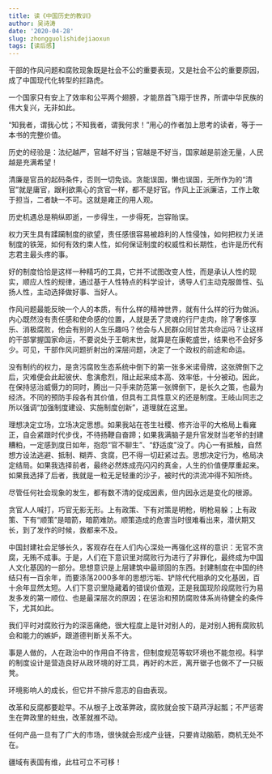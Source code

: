 ```yaml
---
title: 读《中国历史的教训》
author: 吴诗涛
date: '2020-04-28'
slug: zhongguolishidejiaoxun
tags: [读后感]
---
```


干部的作风问题和腐败现象既是社会不公的重要表现，又是社会不公的重要原因，成了中国现代化转型的拦路虎。

一个国家只有安上了效率和公平两个翅膀，才能昂首飞翔于世界，所谓中华民族的伟大复兴，无非如此。

“知我者，谓我心忧；不知我者，谓我何求！”用心的作者加上思考的读者，等于一本书的完整价值。

历史的经验是：法纪越严，官越不好当；官越是不好当，国家越是前途无量，人民越是充满希望！

清廉是官员的起码条件，否则一切免谈。贪能误国，懒也误国，无所作为的“清官”就是庸官，跟利欲熏心的贪官一样，都不是好官。作风上正派廉洁，工作上敢于担当，二者缺一不可。这就是雍正的用人观。

历史机遇总是稍纵即逝，一步得生，一步得死，岂容贻误。

权力天生具有蹂躏制度的欲望，责任感很容易被趋利的人性侵蚀，如何把权力关进制度的铁笼，如何有效约束人性，如何保证制度的权威性和长期性，也许是历代有志君主最头疼的事。

好的制度恰恰是这样一种精巧的工具，它并不试图改变人性，而是承认人性的现实，顺应人性的规律，通过基于人性特点的科学设计，诱导人们主动克服兽性、弘扬人性，主动选择做好事、当好人。

作风问题最能反映一个人的本质，有什么样的精神世界，就有什么样的行为做派。内心既然没有责任感和使命感的位置，人就是丢了灵魂的行尸走肉，除了奢侈享乐、消极腐败，他会有别的人生乐趣吗？他会与人民群众同甘苦共命运吗？让这样的干部掌握国家命运，不要说处于王朝末世，就算是在康乾盛世，结果也不会好多少。可见，干部作风问题折射出的深层问题，决定了一个政权的前途和命运。

没有制约的权力，是贪污腐败生态系统中倒下的第一张多米诺骨牌，这张牌倒下之后，灾难便会此起彼伏、愈演愈烈，阻止起来成本高、效率低，十分被动。因此，在保持惩治威慑力的同时，腾出一只手来防范第一张牌倒下，是长久之策，也最为经济。不同的预防手段各有其价值，但具有工具性意义的还是制度。王岐山同志之所以强调“加强制度建设、实施制度创新”，道理就在这里。

理想决定立场，立场决定思想。如果我站在苍生社稷、修齐治平的大格局上看雍正，自会紧跟时代步伐，不待扬鞭自奋蹄；如果我满脑子是升官发财当老爷的封建糟粕，一定感到度日如年，抱怨“官不聊生”、“舒适度”没了。内心一有抵触，自然想方设法逃避、抵制、糊弄、贪腐，巴不得一切赶紧过去。思想决定行为，格局决定结局。如果我选择前者，最终必然炼成亮闪闪的真金，人生的价值便厚重起来。如果我选择了后者，我就是一粒无足轻重的沙子，被时代的洪流冲得不知所终。

尽管任何社会现象的发生，都有数不清的促成因素，但内因永远是变化的根源。

贪官人人喊打，巧官无影无形。上有政策、下有对策是明枪，明枪易躲；上有政策、下有“顺策”是暗箭，暗箭难防。顺策造成的危害当时很难看出来，潜伏期又长，到了发作的时候，救都来不及。

中国封建社会足够长久，客观存在在人们内心深处一再强化这样的意识：无官不贪腐，无贿不成事。于是，人们在下意识里对腐败行为进行了非罪化，最终成为中国人文化基因的一部分。思想意识是上层建筑中最顽固的东西。封建制度在中国的终结只有一百余年，而要涤荡2000多年的思想污垢、铲除代代相承的文化基因，百十余年显然太短。人们下意识里隐藏着的错误价值观，正是我国现阶段腐败行为易发多发的第一顺位、也是最深层次的原因；在惩治和预防腐败体系尚待健全的条件下，尤其如此。

我们平时对腐败行为的深恶痛绝，很大程度上是针对别人的，是对别人拥有腐败机会和能力的嫉妒，跟道德判断关系不大。

事是人做的，人在政治中的作用自不待言，但制度规范等软环境也不能忽视。科学的制度设计是营造良好从政环境的好工具，再好的木匠，离开锯子也做不了一只板凳。

环境影响人的成长，但它并不排斥意志的自由表现。

改革和反腐都要趁早。不从根子上改革弊政，腐败就会按下葫芦浮起瓢；不严惩寄生在弊政里的蛀虫，改革就推不动。

任何产品一旦有了广大的市场，很快就会形成产业链，只要肯动脑筋，商机无处不在。

疆域有表国有维，此柱可立不可移！
